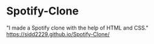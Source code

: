 # Spotify-Clone
"I made a Spotify clone with the help of HTML and CSS."
https://sidd2229.github.io/Spotify-Clone/
